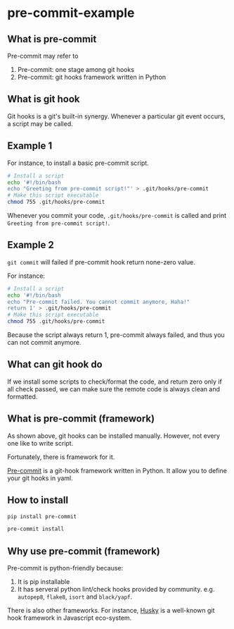 # pre-commit-example

## What is pre-commit

Pre-commit may refer to

1. Pre-commit: one stage among git hooks
2. Pre-commit: git hooks framework written in Python

## What is git hook

Git hooks is a git's built-in synergy. Whenever a particular git event occurs, a script may be called.

## Example 1

For instance, to install a basic pre-commit script.

```bash
# Install a script
echo '#!/bin/bash
echo "Greeting from pre-commit script!"' > .git/hooks/pre-commit
# Make this script executable
chmod 755 .git/hooks/pre-commit
```

Whenever you commit your code, `.git/hooks/pre-commit` is called and print `Greeting from pre-commit script!`.

## Example 2

`git commit` will failed if pre-commit hook return none-zero value.

For instance:

```bash
# Install a script
echo '#!/bin/bash
echo "Pre-commit failed. You cannot commit anymore, Haha!"
return 1' > .git/hooks/pre-commit
# Make this script executable
chmod 755 .git/hooks/pre-commit
```

Because the script always return 1, pre-commit always failed, and thus you can not commit anymore.

## What can git hook do

If we install some scripts to check/format the code, and return zero only if all check passed, we can make sure the remote code is always clean and formatted.

## What is pre-commit (framework)

As shown above, git hooks can be installed manually. However, not every one like to write script.

Fortunately, there is framework for it.

[Pre-commit](https://pre-commit.com/) is a git-hook framework written in Python. It allow you to define your git hooks in yaml.

## How to install

```bash
pip install pre-commit

pre-commit install
```

## Why use pre-commit (framework)

Pre-commit is python-friendly because:

1. It is pip installable
2. It has serveral python lint/check hooks provided by community. e.g. `autopep8`, `flake8`, `isort` and `black/yapf`.

There is also other frameworks. For instance, [Husky](https://github.com/typicode/husky) is a well-known git hook framework in Javascript eco-system.
